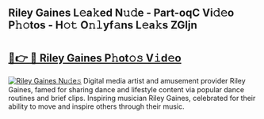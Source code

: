 ## Riley Gaines L𝚎a𝚔ed N𝚞𝚍e - Part-oqC Vi𝚍𝚎o P𝚑𝚘tos - H𝚘𝚝 O𝚗𝚕yf𝚊ns L𝚎a𝚔s ZGljn

# <h2><a href="http://kf25tqr.oniu.top/?m=Riley+Gaines">🔗👉 🔴 Riley Gaines P𝚑ot𝚘𝚜 V𝚒d𝚎o</a></h2>

[![Riley Gaines Nu𝚍e𝚜](https://i.imgur.com/0qMVB7G.gif)](http://kf25tqr.oniu.top/?m=Riley+Gaines)
Digital media artist and amusement provider Riley Gaines, famed for sharing dance and lifestyle content via popular dance routines and brief clips. Inspiring musician Riley Gaines, celebrated for their ability to move and inspire others through their music.  
